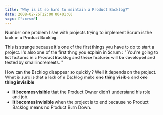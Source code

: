 ```yaml
---
title: "Why is it so hard to maintain a Product Backlog?"
date: 2008-02-26T12:00:00+01:00
tags: ["scrum"]
---
```


Number one problem I see with projects trying to implement Scrum is the lack of a Product Backlog.

This is strange because it's one of the first things you have to do to start a project. I's also one of the first thing you explain in Scrum : " You're going to list features in a Product Backlog and these features will be developed and tested by small increments. "

How can the Backlog disappear so quickly ? Well it depends on the project. What is sure is that a lack of a Backlog make <strong>one thing visible</strong> and <strong>one thing invisible</strong> :

 + <strong>It becomes visible</strong> that the Product Owner didn't understand his role and job.
 + <strong>It becomes invisible</strong> when the project is to end because no Product Backlog means no Product Burn Down.
